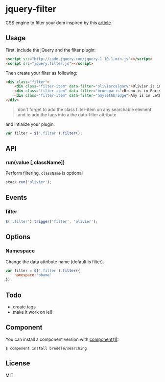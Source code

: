 # jquery-filter

  CSS engine to filter your dom inspired by this [article](http://redotheweb.com/2013/05/15/client-side-full-text-search-in-css.html)

## Usage

First, include the jQuery and the filter plugin:

```html
<script src="http://code.jquery.com/jquery-1.10.1.min.js"></script>
<script src="jquery.filter.js"></script>
```

Then create your filter as following:


```html
<div class="filter">
	<div class="filter-item" data-filter="oliviercalgary">Olivier is in Calgary</div>
	<div class="filter-item" data-filter="brunoparis">Bruno is in Paris</div>
	<div class="filter-item" data-filter="amylethbridge">Amy is in Lethbridge</div>
</div> 
``` 
 > don't forget to add the class filter-item on any searchable element and to add the tags into a the data-filter attribute

and intialize your plugin:

```js
var filter = $('.filter').filter();
```

## API


### run(value [,className])

  Perform filtering. `className` is optional

```js
stack.run('olivier');
```

## Events

### filter

```js
$('.filter').trigger('filter', 'olivier');
```

## Options

### Namespace

Change the data attribute name (default is filter).

```js
var filter = $('.filter').filter({
	namespace:'obama'
});
```


## Todo

  - create tags
  - make it work on ie8

## Component

You can install a component version with [component(1)](http://component.io):

    $ component install bredele/searching

## License

  MIT
